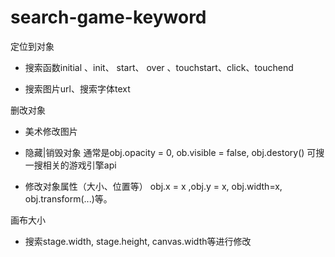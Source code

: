# search-game-keyword

定位到对象

 * 搜索函数initial 、init、 start、 over 、touchstart、click、touchend
 
 * 搜索图片url、搜索字体text

删改对象

  * 美术修改图片
  
  * 隐藏|销毁对象    通常是obj.opacity = 0, ob.visible = false, obj.destory() 可搜一搜相关的游戏引擎api
  
  * 修改对象属性（大小、位置等）    obj.x = x ,obj.y = x, obj.width=x, obj.transform(...)等。
  

 画布大小

  * 搜索stage.width, stage.height, canvas.width等进行修改
 
